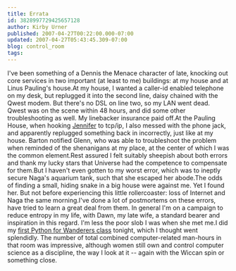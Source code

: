```yaml
---
title: Errata
id: 3828997729425657128
author: Kirby Urner
published: 2007-04-27T00:22:00.000-07:00
updated: 2007-04-27T05:43:45.309-07:00
blog: control_room
tags: 
---
```


I've been something of a Dennis the Menace character of late, knocking out core services in two important (at least to me) buildings: at my house and at Linus Pauling's house.At my house, I wanted a caller-id enabled telephone on my desk, but replugged it into the second line, daisy chained with the Qwest modem. But there's no DSL on line two, so my LAN went dead. Qwest was on the scene within 48 hours, and did some other troubleshooting as well. My linebacker insurance paid off.At the Pauling House, when hooking [Jennifer](http://controlroom.blogspot.com/2007/04/business-transaction.html) to tcp/ip, I also messed with the phone jack, and apparently replugged something back in incorrectly, just like at my house. Barton notified Glenn, who was able to troubleshoot the problem when reminded of the shenanigans at my place, at the center of which I was the common element.Rest assured I felt suitably sheepish about both errors and thank my lucky stars that Universe had the competence to compensate for them.But I haven't even gotten to my worst error, which was to ineptly secure Naga's aquarium tank, such that she escaped her abode.The odds of finding a small, hiding snake in a big house were against me. Yet I found her. But not before experiencing this little rollercoaster: loss of Internet and Naga the same morning.I've done a lot of postmortems on these errors, have tried to learn a great deal from them. In general I'm on a campaign to reduce entropy in my life, with Dawn, my late wife, a standard bearer and inspiration in this regard. I'm less the poor slob I was when she met me.I did my [first Python for Wanderers class](http://www.4dsolutions.net/cgi-bin/py2html.cgi?script=/ocn/python/wanderers_class0.py) tonight, which I thought went splendidly. The number of total combined computer-related man-hours in that room was impressive, although women still own and control computer science as a discipline, the way I look at it -- again with the Wiccan spin or something close.